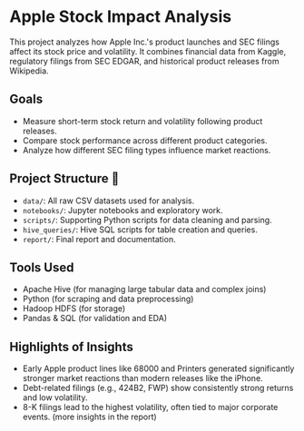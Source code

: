 

# Apple Stock Impact Analysis

This project analyzes how Apple Inc.'s product launches and SEC filings affect its stock price and volatility. It combines financial data from Kaggle, regulatory filings from SEC EDGAR, and historical product releases from Wikipedia.

## Goals
- Measure short-term stock return and volatility following product releases.
- Compare stock performance across different product categories.
- Analyze how different SEC filing types influence market reactions.

## Project Structure 📁
- `data/`: All raw CSV datasets used for analysis.
- `notebooks/`: Jupyter notebooks and exploratory work.
- `scripts/`: Supporting Python scripts for data cleaning and parsing.
- `hive_queries/`: Hive SQL scripts for table creation and queries.
- `report/`: Final report and documentation.

## Tools Used
- Apache Hive (for managing large tabular data and complex joins)
- Python (for scraping and data preprocessing)
- Hadoop HDFS (for storage)
- Pandas & SQL (for validation and EDA)

## Highlights of Insights
- Early Apple product lines like 68000 and Printers generated significantly stronger market reactions than modern releases like the iPhone.
- Debt-related filings (e.g., 424B2, FWP) show consistently strong returns and low volatility.
- 8-K filings lead to the highest volatility, often tied to major corporate events.
  (more insights in the report)
